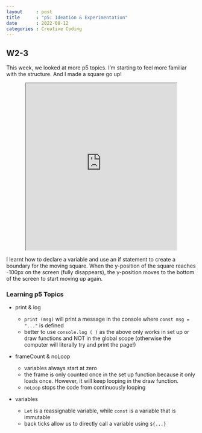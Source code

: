 ```yaml
---
layout     : post
title      : "p5: Ideation & Experimentation"
date       : 2022-08-12
categories : Creative Coding
---
```


## W2-3

This week, we looked at more p5 topics. I’m starting to feel more familiar with the structure. And I made a square go up!

<iframe width=400 height=442 style="display: block; margin: 0 auto" src="https://editor.p5js.org/elishafitri/full/4Bldul5xy"></iframe>

I learnt how to declare a variable and use an if statement to create a boundary for the moving square. When the y-position of the square reaches -100px on the screen (fully disappears), the y-position moves to the bottom of the screen to start moving up again. 

### Learning p5 Topics

- print & log
    - `print (msg)` will print a message in the console where `const msg = "..."` is defined
    - better to use `console.log ( )` as the above only works in set up or draw functions and NOT in the global scope (otherwise the computer will literally try and print the page!)
  
-   frameCount & noLoop
    - variables always start at zero
    - the frame is only counted once in the set up function because it only loads once. However, it will keep looping in the draw function.
    - `noLoop` stops the code from continuously looping
  
- variables 
    - `Let` is a reassignable variable, while `const` is a variable that is immutable
    - back ticks allow us to directly call a variable using `${...}`
  
    

